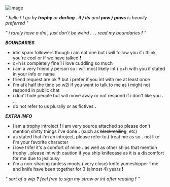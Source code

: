 ![image](https://github.com/user-attachments/assets/d12b3e6c-84be-469d-b6a8-a1d4cdcbd9f6)

  *" hello **!** I go by **trophy** or **darling .** **it / its** and **paw / paws** is heavily preferred "*
	
 *" i rarely have a dni **,** just don't be weird **. . .** read my boundaries **!** "*

  
 ***BOUNDARIES***
 - idm spam followers though i am not one but i will follow you if i think you're cool or if we have talked **!**
 - c+h is completely fine **!** i love cuddling so much
 - i am a very friendly person so i will most likely int **/** c+h with you if stated in your info or name
 - friend request are ok **?** but i prefer if you int with me at least once
 - i'm afk half the time so w2i if you want to talk to me as i might not respond in public chat
 - i don't hide people but will move away or not respond if i don't like you **. . .**
 - do not refer to us plurally or as fictives **.**

***EXTRA INFO***
- i am a trophy introject **!** i am very source attached so please don't mention shitty things i've done **.** (such as ~~blackmailing~~, etc)
- as stated that i'm an introject, please refer to **/** treat me as so **.** not like i'm your favorite character
- i love trife! it's a comfort of mine **.** as well as other ships that mention trophy **.** please int with caution if you ship knifecase as it is a discomfort for me due to jealousy
- i'm a non-sharing (unless moots **/** very close) knife yumeshipper **!** me and knife have been together for 3 (almost 4) years **!**

*" sort of a wip **?** feel free to sign my straw or int after reading **!** "*
